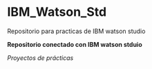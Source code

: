 # IBM_Watson_Std
Repositorio para practicas de IBM watson studio

**Repositorio conectado con IBM watson stduio**

*Proyectos de prácticas*
